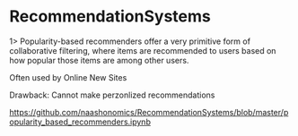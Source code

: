 # RecommendationSystems


1>  Popularity-based recommenders offer a very primitive form of collaborative filtering, where items are recommended to users based on how popular those items are among other users.

Often used by Online New Sites 

Drawback: Cannot make perzonlized recommendations

https://github.com/naashonomics/RecommendationSystems/blob/master/popularity_based_recommenders.ipynb 
